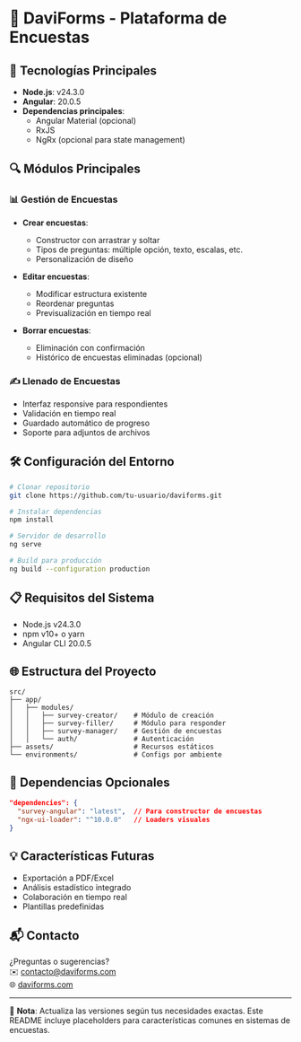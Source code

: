 # 📝 DaviForms - Plataforma de Encuestas

## 🚀 Tecnologías Principales

- **Node.js**: v24.3.0
- **Angular**: 20.0.5
- **Dependencias principales**:
  - Angular Material (opcional)
  - RxJS
  - NgRx (opcional para state management)

## 🔍 Módulos Principales

### 📊 Gestión de Encuestas
- **Crear encuestas**: 
  - Constructor con arrastrar y soltar
  - Tipos de preguntas: múltiple opción, texto, escalas, etc.
  - Personalización de diseño
  
- **Editar encuestas**:
  - Modificar estructura existente
  - Reordenar preguntas
  - Previsualización en tiempo real

- **Borrar encuestas**:
  - Eliminación con confirmación
  - Histórico de encuestas eliminadas (opcional)

### ✍️ Llenado de Encuestas
- Interfaz responsive para respondientes
- Validación en tiempo real
- Guardado automático de progreso
- Soporte para adjuntos de archivos

## 🛠️ Configuración del Entorno

```bash
# Clonar repositorio
git clone https://github.com/tu-usuario/daviforms.git

# Instalar dependencias
npm install

# Servidor de desarrollo
ng serve

# Build para producción
ng build --configuration production
```

## 📋 Requisitos del Sistema

- Node.js v24.3.0
- npm v10+ o yarn
- Angular CLI 20.0.5

## 🌐 Estructura del Proyecto

```
src/
├── app/
│   ├── modules/
│   │   ├── survey-creator/    # Módulo de creación
│   │   ├── survey-filler/     # Módulo para responder
│   │   ├── survey-manager/    # Gestión de encuestas
│   │   └── auth/              # Autenticación
├── assets/                    # Recursos estáticos
└── environments/              # Configs por ambiente
```

## 🔧 Dependencias Opcionales

```json
"dependencies": {
  "survey-angular": "latest",  // Para constructor de encuestas
  "ngx-ui-loader": "^10.0.0"   // Loaders visuales
}
```

## 💡 Características Futuras

- Exportación a PDF/Excel
- Análisis estadístico integrado
- Colaboración en tiempo real
- Plantillas predefinidas

## 📬 Contacto

¿Preguntas o sugerencias?  
✉️ contacto@daviforms.com  
🌐 [daviforms.com](https://www.daviforms.com)

---

📌 **Nota**: Actualiza las versiones según tus necesidades exactas. Este README incluye placeholders para características comunes en sistemas de encuestas.